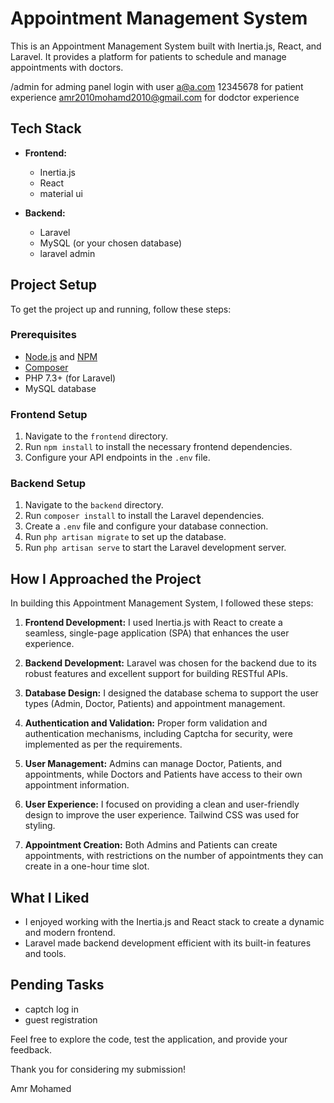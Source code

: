 # Appointment Management System

This is an Appointment Management System built with Inertia.js, React, and Laravel. It provides a platform for patients to schedule and manage appointments with doctors.

/admin for adming panel 
login with user a@a.com 12345678 for patient experience amr2010mohamd2010@gmail.com for dodctor experience 

## Tech Stack

- **Frontend:**
  - Inertia.js
  - React
  - material ui


- **Backend:**
  - Laravel
  - MySQL (or your chosen database)
  - laravel admin

## Project Setup

To get the project up and running, follow these steps:

### Prerequisites

- [Node.js](https://nodejs.org/) and [NPM](https://www.npmjs.com/)
- [Composer](https://getcomposer.org/)
- PHP 7.3+ (for Laravel)
- MySQL database

### Frontend Setup

1. Navigate to the `frontend` directory.
2. Run `npm install` to install the necessary frontend dependencies.
3. Configure your API endpoints in the `.env` file.

### Backend Setup

1. Navigate to the `backend` directory.
2. Run `composer install` to install the Laravel dependencies.
3. Create a `.env` file and configure your database connection.
4. Run `php artisan migrate` to set up the database.
5. Run `php artisan serve` to start the Laravel development server.

## How I Approached the Project

In building this Appointment Management System, I followed these steps:

1. **Frontend Development:** I used Inertia.js with React to create a seamless, single-page application (SPA) that enhances the user experience.

2. **Backend Development:** Laravel was chosen for the backend due to its robust features and excellent support for building RESTful APIs.

3. **Database Design:** I designed the database schema to support the user types (Admin, Doctor, Patients) and appointment management.

4. **Authentication and Validation:** Proper form validation and authentication mechanisms, including Captcha for security, were implemented as per the requirements.

5. **User Management:** Admins can manage Doctor, Patients, and appointments, while Doctors and Patients have access to their own appointment information.

6. **User Experience:** I focused on providing a clean and user-friendly design to improve the user experience. Tailwind CSS was used for styling.

7. **Appointment Creation:** Both Admins and Patients can create appointments, with restrictions on the number of appointments they can create in a one-hour time slot.

## What I Liked

- I enjoyed working with the Inertia.js and React stack to create a dynamic and modern frontend.
- Laravel made backend development efficient with its built-in features and tools.



## Pending Tasks

- captch log in 
- guest registration 


Feel free to explore the code, test the application, and provide your feedback.

Thank you for considering my submission!

Amr Mohamed
